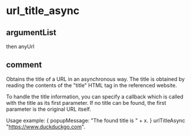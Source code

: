 # url_title_async
## argumentList
then
anyUrl
## comment

Obtains the title of a URL in an asynchronous way.
The title is obtained by reading the contents of the "title" HTML tag in the referenced website.

To handle the title information, you can specify a callback which is called with the title as its first parameter.
If no title can be found, the first parameter is the original URL itself.

Usage example:
{
popupMessage: "The found title is " + x.
} urlTitleAsync "https://www.duckduckgo.com".
